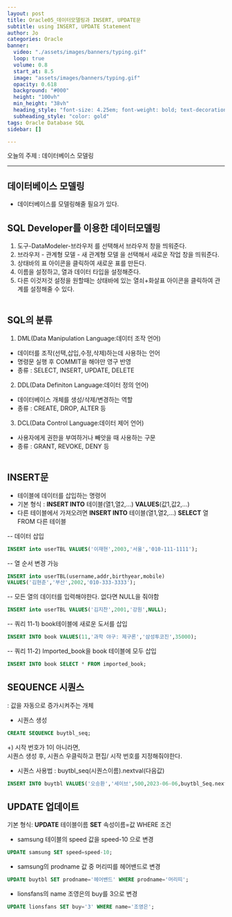 ```yaml
---
layout: post
title: Oracle05_데이터모델링과 INSERT, UPDATE문
subtitle: using INSERT, UPDATE Statement
author: Jo
categories: Oracle
banner:
  video: "./assets/images/banners/typing.gif"
  loop: true
  volume: 0.8
  start_at: 8.5
  image: "assets/images/banners/typing.gif"
  opacity: 0.618
  background: "#000"
  height: "100vh"
  min_height: "38vh"
  heading_style: "font-size: 4.25em; font-weight: bold; text-decoration: underline"
  subheading_style: "color: gold"
tags: Oracle Database SQL
sidebar: []

---
```


오늘의 주제 : 데이터베이스 모델링 <br>
 * * *
 
## 데이터베이스 모델링
- 데이터베이스를 모델링해줄 필요가 있다.

## SQL Developer를 이용한 데이터모델링
1. 도구-DataModeler-브라우저 를 선택해서 브라우저 창을 띄워준다.<br>
2. 브라우저 - 관계형 모델 - 새 관계형 모델 을 선택해서 새로운 작업 창을 띄워준다.<br>
3. 상태바의 표 아이콘을 클릭하여 새로운 표를 만든다.<br>
4. 이름을 설정하고, 열과 데이터 타입을 설정해준다.<br>
5. 다른 이것저것 설정을 원할때는 상태바에 있는 열쇠+화살표 아이콘을 클릭하여 관계를 설정해줄 수 있다.<br><br>
 
## SQL의 분류
1. DML(Data Manipulation Language:데이터 조작 언어)<br>
- 데이터를 조작(선택,삽입,수정,삭제)하는데 사용하는 언어<br>
- 명령문 실행 후 COMMIT을 해야만 영구 반영<br>
- 종류 : SELECT, INSERT, UPDATE, DELETE<br>

2. DDL(Data Definiton Language:데이터 정의 언어)<br>
- 데이터베이스 개체를 생성/삭제/변경하는 역할<br>
- 종류 : CREATE, DROP, ALTER 등<br>

3. DCL(Data Control Language:데이터 제어 언어)<br>
- 사용자에게 권한을 부여하거나 빼앗을 때 사용하는 구문<br>
- 종류 : GRANT, REVOKE, DENY 등<br><br>

## INSERT문
- 테이블에 데이터를 삽입하는 명령어
- 기본 형식 : <b>INSERT INTO</b> 테이블(열1,열2,...) <b>VALUES</b>(값1,값2,...)
- 다른 테이블에서 가져오려면 <b>INSERT INTO</b> 테이블(열1,열2,...) <b>SELECT</b> 열 FROM 다른 테이블

-- 데이터 삽입
```sql
INSERT into userTBL VALUES('이재현',2003,'서울','010-111-1111');
```
-- 열 순서 변경 가능
```sql
INSERT into userTBL(username,addr,birthyear,mobile)
VALUES('김현준','부산',2002,'010-333-3333');
```
-- 모든 열의 데이터를 입력해야한다. 없다면 NULL을 줘야함
```sql
INSERT into userTBL VALUES('김지찬',2001,'강원',NULL);
```
-- 쿼리 11-1) book테이블에 새로운 도서를 삽입
```sql
INSERT INTO book VALUES(11,'과학 야구: 제구론','삼성투코진',35000);
```
-- 쿼리 11-2) Imported_book을 book 테이블에 모두 삽입
```sql
INSERT INTO book SELECT * FROM imported_book;
```

## SEQUENCE 시퀀스
: 값을 자동으로 증가시켜주는 개체

- 시퀀스 생성
```sql
CREATE SEQUENCE buytbl_seq;
```
+) 시작 번호가 1이 아니라면,<br>
시퀀스 생성 후, 시퀀스 우클릭하고 편집/ 시작 번호를 지정해줘야한다.<br>

- 시퀀스 사용법 : buytbl_seq(시퀀스이름).nextval(다음값)
```sql
INSERT INTO buytbl VALUES('오승환','세이브',500,2023-06-06,buytbl_Seq.nextval);
```
## UPDATE 업데이트
기본 형식: <b>UPDATE</b> 테이블이름 <b>SET</b> 속성이름=값 WHERE 조건<br>

- samsung 테이블의 speed 값을 speed-10 으로 변경
```sql
UPDATE samsung SET speed=speed-10;
```
- samsung의 prodname 값 중 머리띠를 헤어밴드로 변경
```sql
UPDATE buytbl SET prodname='헤어밴드' WHERE prodname='머리띠';
```
- lionsfans의 name 조영은의 buy를 3으로 변경
```sql
UPDATE lionsfans SET buy='3' WHERE name='조영은';
```







